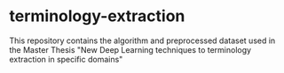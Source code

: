 # terminology-extraction
This repository contains the algorithm and preprocessed dataset used in the Master Thesis "New Deep Learning techniques to terminology extraction in specific domains"
